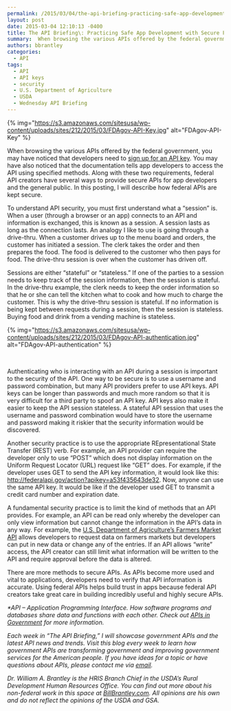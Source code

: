 ```yaml
---
permalink: /2015/03/04/the-api-briefing-practicing-safe-app-development-with-secure-federal-apis/
layout: post
date: 2015-03-04 12:10:13 -0400
title: The API Briefing\: Practicing Safe App Development with Secure Federal APIs
summary:  When browsing the various APIs offered by the federal government, you may have noticed that developers need to sign up for an API key. You may have also noticed that the documentation tells app developers to access the API using specified methods. Along with these two requirements, federal API creators have
authors: bbrantley
categories:
  - API
tags:
  - API
  - API keys
  - security
  - U.S. Department of Agriculture
  - USDA
  - Wednesday API Briefing
---
```


{% img="https://s3.amazonaws.com/sitesusa/wp-content/uploads/sites/212/2015/03/FDAgov-API-Key.jpg" alt="FDAgov-API-Key" %}

When browsing the various APIs offered by the federal government, you may have noticed that developers need to [sign up for an API key](https://open.fda.gov/api/reference/#authentication). You may have also noticed that the documentation tells app developers to access the API using specified methods. Along with these two requirements, federal API creators have several ways to provide secure APIs for app developers and the general public. In this posting, I will describe how federal APIs are kept secure.

To understand API security, you must first understand what a “session” is. When a user (through a browser or an app) connects to an API and information is exchanged, this is known as a session. A session lasts as long as the connection lasts. An analogy I like to use is going through a drive-thru. When a customer drives up to the menu board and orders, the customer has initiated a session. The clerk takes the order and then prepares the food. The food is delivered to the customer who then pays for food. The drive-thru session is over when the customer has driven off.

Sessions are either “stateful” or “stateless.” If one of the parties to a session needs to keep track of the session information, then the session is stateful. In the drive-thru example, the clerk needs to keep the order information so that he or she can tell the kitchen what to cook and how much to charge the customer. This is why the drive-thru session is stateful. If no information is being kept between requests during a session, then the session is stateless. Buying food and drink from a vending machine is stateless.

{% img="https://s3.amazonaws.com/sitesusa/wp-content/uploads/sites/212/2015/03/FDAgov-API-authentication.jpg" alt="FDAgov-API-authentication" %}

&nbsp;

Authenticating who is interacting with an API during a session is important to the security of the API. One way to be secure is to use a username and password combination, but many API providers prefer to use API keys. API keys can be longer than passwords and much more random so that it is very difficult for a third party to spoof an API key. API keys also make it easier to keep the API session stateless. A stateful API session that uses the username and password combination would have to store the username and password making it riskier that the security information would be discovered.

Another security practice is to use the appropriate REpresentational State Transfer (REST) verb. For example, an API provider can require the developer only to use “POST” which does not display information on the Uniform Request Locator (URL) request like “GET” does. For example, if the developer uses GET to send the API key information, it would look like this: http://federalapi.gov/action?apikey=a53f435643de32. Now, anyone can use the same API key. It would be like if the developer used GET to transmit a credit card number and expiration date.

A fundamental security practice is to limit the kind of methods that an API provides. For example, an API can be read only whereby the developer can only view information but cannot change the information in the API’s data in any way. For example, the <a href="http://search.ams.usda.gov/farmersmarkets/v1/svcdesc.html" target="_blank">U.S. Department of Agriculture’s Farmers Market API</a> allows developers to request data on farmers markets but developers can put in new data or change any of the entries. If an API allows “write” access, the API creator can still limit what information will be written to the API and require approval before the data is altered.

There are more methods to secure APIs. As APIs become more used and vital to applications, developers need to verify that API information is accurate. Using federal APIs helps build trust in apps because federal API creators take great care in building incredibly useful and highly secure APIs.

_*API – Application Programming Interface. How software programs and databases share data and functions with each other. Check out <a href="https://www.WHATEVER/2013/04/30/apis-in-government/" target="_blank">APIs in Government</a> for more information._

_Each week in “The API Briefing,” I will showcase government APIs and the latest API news and trends. Visit this blog every week to learn how government APIs are transforming government and improving government services for the American people. If you have ideas for a topic or have questions about APIs, please contact me via <a href="mailto:%20bill.brantley@wdc.usda.gov" target="_blank">email</a>._

_Dr. William A. Brantley is the HRIS Branch Chief in the USDA’s Rural Development Human Resources Office. You can find out more about his non-federal work in this space at <a href="http://billbrantley.com/" target="_blank">BillBrantley.com</a>. All opinions are his own and do not reflect the opinions of the USDA and GSA._